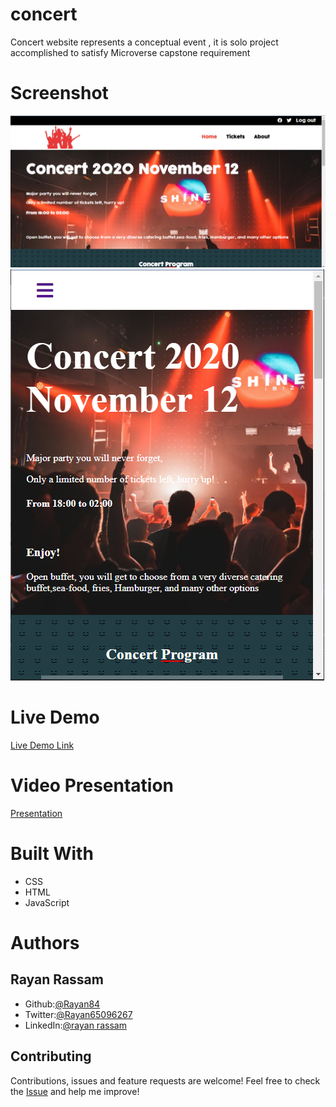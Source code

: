 # concert
Concert website represents a conceptual event , it is solo project accomplished to satisfy  Microverse capstone  requirement 

# Screenshot
<img src='./assets/screenshot.png'>
<img src='./assets/mobile-screenshot.png'>

# Live Demo
[Live Demo Link](https://rayan84.github.io/concert/)

# Video Presentation
[Presentation](https://youtu.be/-jM_NNjVRp4)

# Built With
* CSS
* HTML
* JavaScript

# Authors

## Rayan Rassam
* Github:[@Rayan84](https://github.com/Rayan84)
* Twitter:[@Rayan65096267](https://twitter.com/Rayan65096267)
* LinkedIn:[@rayan rassam](https://www.linkedin.com/in/rayan-rassam-18a0a426/)

## Contributing
Contributions, issues and feature requests are welcome!
Feel free to check the [Issue](https://github.com/Rayan84/Apple-website-webpage-clone/issues) and help me improve!